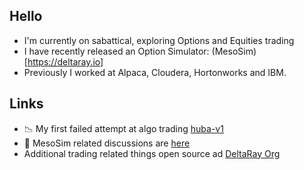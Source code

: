 ## Hello

 * I'm currently on sabattical, exploring Options and Equities trading
 * I have recently released an Option Simulator: (MesoSim)[https://deltaray.io]
 * Previously I worked at Alpaca, Cloudera, Hortonworks and IBM.

## Links

 * :chart_with_downwards_trend: My first failed attempt at algo trading [huba-v1](https://github.com/tibkiss/huba-v1)
 * :mega: MesoSim related discussions are [here](https://github.com/deltaray-io/mesosim-tracker/discussions)
 * Additional trading related things open source ad [DeltaRay Org](https://github.com/deltaray-io)

